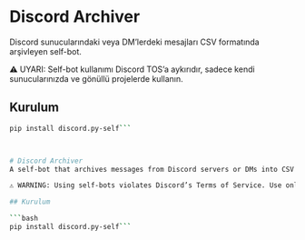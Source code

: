 # Discord Archiver

Discord sunucularındaki veya DM’lerdeki mesajları CSV formatında arşivleyen self-bot.

⚠️ UYARI: Self-bot kullanımı Discord TOS’a aykırıdır, sadece kendi sunucularınızda ve gönüllü projelerde kullanın.

## Kurulum

```bash
pip install discord.py-self```



# Discord Archiver
A self-bot that archives messages from Discord servers or DMs into CSV format.

⚠️ WARNING: Using self-bots violates Discord’s Terms of Service. Use only on your own servers and for voluntary projects. Created for educational purposes only.

## Kurulum

```bash
pip install discord.py-self```
